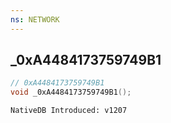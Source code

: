 ```yaml
---
ns: NETWORK
---
```

## _0xA4484173759749B1

```c
// 0xA4484173759749B1
void _0xA4484173759749B1();
```

```
NativeDB Introduced: v1207
```

